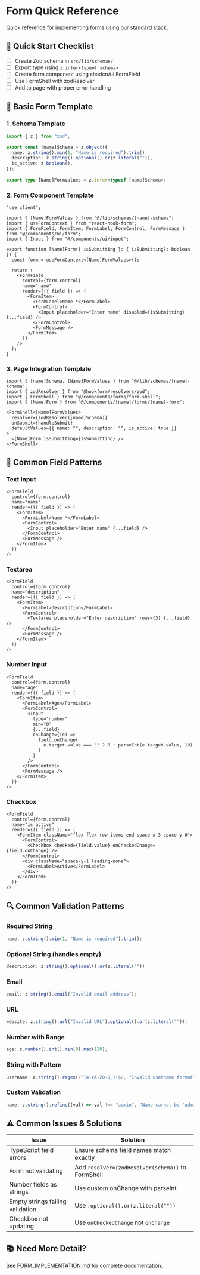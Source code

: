 # Form Quick Reference

Quick reference for implementing forms using our standard stack.

## 🚀 Quick Start Checklist

- [ ] Create Zod schema in `src/lib/schemas/`
- [ ] Export type using `z.infer<typeof schema>`
- [ ] Create form component using shadcn/ui FormField
- [ ] Use FormShell with zodResolver
- [ ] Add to page with proper error handling

## 📝 Basic Form Template

### 1. Schema Template

```typescript
import { z } from "zod";

export const [name]Schema = z.object({
  name: z.string().min(1, "Name is required").trim(),
  description: z.string().optional().or(z.literal("")),
  is_active: z.boolean(),
});

export type [Name]FormValues = z.infer<typeof [name]Schema>;
```

### 2. Form Component Template

```tsx
"use client";

import { [Name]FormValues } from "@/lib/schemas/[name]-schema";
import { useFormContext } from "react-hook-form";
import { FormField, FormItem, FormLabel, FormControl, FormMessage } from "@/components/ui/form";
import { Input } from "@/components/ui/input";

export function [Name]Form({ isSubmitting }: { isSubmitting?: boolean }) {
  const form = useFormContext<[Name]FormValues>();

  return (
    <FormField
      control={form.control}
      name="name"
      render={({ field }) => (
        <FormItem>
          <FormLabel>Name *</FormLabel>
          <FormControl>
            <Input placeholder="Enter name" disabled={isSubmitting} {...field} />
          </FormControl>
          <FormMessage />
        </FormItem>
      )}
    />
  );
}
```

### 3. Page Integration Template

```tsx
import { [name]Schema, [Name]FormValues } from "@/lib/schemas/[name]-schema";
import { zodResolver } from "@hookform/resolvers/zod";
import { FormShell } from "@/components/forms/form-shell";
import { [Name]Form } from "@/components/[name]/forms/[name]-form";

<FormShell<[Name]FormValues>
  resolver={zodResolver([name]Schema)}
  onSubmit={handleSubmit}
  defaultValues={{ name: "", description: "", is_active: true }}
>
  <[Name]Form isSubmitting={isSubmitting} />
</FormShell>
```

## 🎯 Common Field Patterns

### Text Input

```tsx
<FormField
  control={form.control}
  name="name"
  render={({ field }) => (
    <FormItem>
      <FormLabel>Name *</FormLabel>
      <FormControl>
        <Input placeholder="Enter name" {...field} />
      </FormControl>
      <FormMessage />
    </FormItem>
  )}
/>
```

### Textarea

```tsx
<FormField
  control={form.control}
  name="description"
  render={({ field }) => (
    <FormItem>
      <FormLabel>Description</FormLabel>
      <FormControl>
        <Textarea placeholder="Enter description" rows={3} {...field} />
      </FormControl>
      <FormMessage />
    </FormItem>
  )}
/>
```

### Number Input

```tsx
<FormField
  control={form.control}
  name="age"
  render={({ field }) => (
    <FormItem>
      <FormLabel>Age</FormLabel>
      <FormControl>
        <Input
          type="number"
          min="0"
          {...field}
          onChange={(e) =>
            field.onChange(
              e.target.value === "" ? 0 : parseInt(e.target.value, 10)
            )
          }
        />
      </FormControl>
      <FormMessage />
    </FormItem>
  )}
/>
```

### Checkbox

```tsx
<FormField
  control={form.control}
  name="is_active"
  render={({ field }) => (
    <FormItem className="flex flex-row items-end space-x-3 space-y-0">
      <FormControl>
        <Checkbox checked={field.value} onCheckedChange={field.onChange} />
      </FormControl>
      <div className="space-y-1 leading-none">
        <FormLabel>Active</FormLabel>
      </div>
    </FormItem>
  )}
/>
```

## 🔍 Common Validation Patterns

### Required String

```typescript
name: z.string().min(1, "Name is required").trim();
```

### Optional String (handles empty)

```typescript
description: z.string().optional().or(z.literal(""));
```

### Email

```typescript
email: z.string().email("Invalid email address");
```

### URL

```typescript
website: z.string().url("Invalid URL").optional().or(z.literal(""));
```

### Number with Range

```typescript
age: z.number().int().min(0).max(120);
```

### String with Pattern

```typescript
username: z.string().regex(/^[a-zA-Z0-9_]+$/, "Invalid username format");
```

### Custom Validation

```typescript
name: z.string().refine((val) => val !== "admin", "Name cannot be 'admin'");
```

## ⚠️ Common Issues & Solutions

| Issue                            | Solution                                          |
| -------------------------------- | ------------------------------------------------- |
| TypeScript field errors          | Ensure schema field names match exactly           |
| Form not validating              | Add `resolver={zodResolver(schema)}` to FormShell |
| Number fields as strings         | Use custom onChange with parseInt                 |
| Empty strings failing validation | Use `.optional().or(z.literal(""))`               |
| Checkbox not updating            | Use `onCheckedChange` not `onChange`              |

## 📚 Need More Detail?

See [FORM_IMPLEMENTATION.md](FORM_IMPLEMENTATION.md) for complete documentation.
